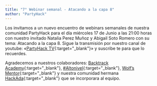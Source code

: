 ```yaml
---
title: "7° Webinar semanal - Atacando a la capa 8"
author: "PartyHack"
---
```



Los invitamos a un nuevo encuentro de webinars semanales de nuestra comunidad PartyHack para el día miércoles 17 de Junio a las 21:00 horas con nuestro invitado Natalia Perez Muñoz y Abigail Soto Romero con su tema: Atacando a la capa 8. Sigue la transmisión por nuestro canal de youtube: «[PartyHack TV](https://www.youtube.com/channel/UCHLBYZ7Sv3jFCiBN3AgMUSA?sub_confirmation=1){:target="_blank"}» y suscribe te para que lo recuerdes.

Agradecemos a nuestros colaboradores: [Backtrack Academy](https://www.linkedin.com/company/10327440/){:target="_blank"}, [#Altonivel](https://www.linkedin.com/feed/hashtag/?keywords=altonivel&highlightedUpdateUrns=urn%3Ali%3Aactivity%3A6675797473685987328){:target="_blank"}, [Wolf’s Mentor](https://www.linkedin.com/company/40707278/){:target="_blank"} y nuestra comunidad hermana [HackAda](https://www.linkedin.com/company/67285985/){:target="_blank"} que se incorporara al equipo.
